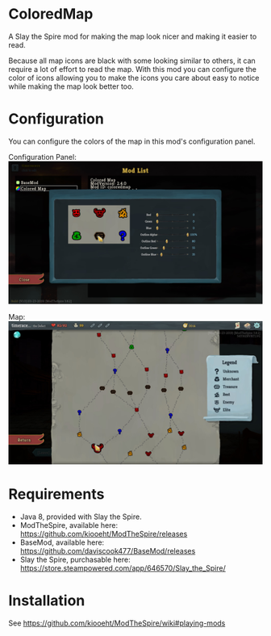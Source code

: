 # ColoredMap
A Slay the Spire mod for making the map look nicer and making it easier to read.

Because all map icons are black with some looking similar to others, it can require a lot of effort to read the map. With this mod you can configure the color of icons allowing you to make the icons you care about easy to notice while making the map look better too.

# Configuration
You can configure the colors of the map in this mod's configuration panel.

Configuration Panel:
![screenshot](https://github.com/timeracers/ColoredMap/blob/master/screenshots/ConfigurationPanel.jpg)

Map:
![screenshot](https://github.com/timeracers/ColoredMap/blob/master/screenshots/Map.jpg)

# Requirements
* Java 8, provided with Slay the Spire.
* ModTheSpire, available here: https://github.com/kiooeht/ModTheSpire/releases
* BaseMod, available here: https://github.com/daviscook477/BaseMod/releases
* Slay the Spire, purchasable here: https://store.steampowered.com/app/646570/Slay_the_Spire/

# Installation
See https://github.com/kiooeht/ModTheSpire/wiki#playing-mods
